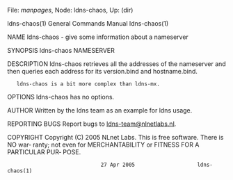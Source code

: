 File: *manpages*,  Node: ldns-chaos,  Up: (dir)

ldns-chaos(1)               General Commands Manual              ldns-chaos(1)



NAME
       ldns-chaos - give some information about a nameserver

SYNOPSIS
       ldns-chaos NAMESERVER


DESCRIPTION
       ldns-chaos  retrieves  all  the  addresses  of  the nameserver and then
       queries each address for its version.bind and hostname.bind.

       ldns-chaos is a bit more complex than ldns-mx.


OPTIONS
       ldns-chaos has no options.


AUTHOR
       Written by the ldns team as an example for ldns usage.


REPORTING BUGS
       Report bugs to <ldns-team@nlnetlabs.nl>.


COPYRIGHT
       Copyright (C) 2005 NLnet Labs. This is free software. There is NO  war‐
       ranty;  not  even  for MERCHANTABILITY or FITNESS FOR A PARTICULAR PUR‐
       POSE.



                                  27 Apr 2005                    ldns-chaos(1)
